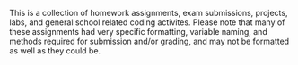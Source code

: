 This is a collection of homework assignments, exam submissions, projects, labs, and general school related coding activites.
Please note that many of these assignments had very specific formatting, variable naming, and methods required for submission and/or grading, and may not be formatted as well as they could be.
